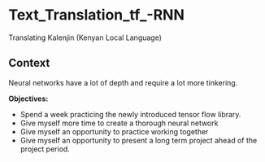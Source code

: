 # Text_Translation_tf_-RNN
Translating Kalenjin (Kenyan Local Language)

## Context
Neural networks have a lot of depth and require a lot more tinkering.

**Objectives:**
* Spend a week practicing the newly introduced tensor flow library.
* Give myself more time to create a thorough neural network
* Give myself an opportunity to practice working together
* Give myself an opportunity to present a long term project ahead of the project period.  

